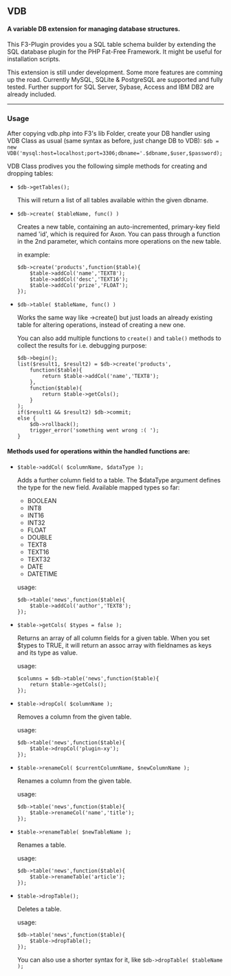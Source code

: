 ## VDB
#### A variable DB extension for managing database structures.

This F3-Plugin provides you a SQL table schema builder by extending the SQL database plugin for the PHP Fat-Free Framework.
It might be useful for installation scripts.

This extension is still under development. Some more features are comming up the road. Currently MySQL, SQLite & PostgreSQL are supported and fully tested. Further support for SQL Server, Sybase, Access and IBM DB2 are already included. 

***

### Usage

After copying vdb.php into F3's lib Folder, create your DB handler using VDB Class as usual (same syntax as before, just change DB to VDB):
`$db = new VDB('mysql:host=localhost;port=3306;dbname='.$dbname,$user,$password);`

VDB Class prodives you the following simple methods for creating and dropping tables:

- 	`$db->getTables();`
	
	This will return a list of all tables available within the given dbname.
	
- 	`$db->create( $tableName, func() )`
	
	Creates a new table, containing an auto-incremented, primary-key field named 'id', which is required for Axon.
	You can pass through a function in the 2nd parameter, which contains more operations on the new table.
	
	in example:	
	```
	$db->create('products',function($table){		
		$table->addCol('name','TEXT8');
		$table->addCol('desc','TEXT16');
		$table->addCol('prize','FLOAT');	
	});
	```

- 	`$db->table( $tableName, func() )`

	Works the same way like ->create() but just loads an already existing table for altering operations, instead of creating a new one.	
	
	You can also add multiple functions to `create()` and `table()` methods to collect the results for i.e. debugging purpose:
	```
	$db->begin();
	list($result1, $result2) = $db->create('products',
		function($table){	
			return $table->addCol('name','TEXT8');
		},
		function($table){	
			return $table->getCols();
		}
	);
	if($result1 && $result2) $db->commit;
	else {
		$db->rollback();
		trigger_error('something went wrong :( ');
	}
	```
		

#### Methods used for operations within the handled functions are:

- 	`$table->addCol( $columnName, $dataType );`
	
	Adds a further column field to a table. The $dataType argument defines the type for the new field.
	Available mapped types so far:
	
	- BOOLEAN
	- INT8
	- INT16
	- INT32
	- FLOAT
	- DOUBLE
	- TEXT8
	- TEXT16
	- TEXT32
	- DATE
	- DATETIME	
	
	usage:
	```
	$db->table('news',function($table){		
		$table->addCol('author','TEXT8');	
	});	
	```			

-	`$table->getCols( $types = false );`

	Returns an array of all column fields for a given table. When you set $types to TRUE, it will return an assoc array with fieldnames as keys and its type as value.

	usage:
	```
	$columns = $db->table('news',function($table){		
		return $table->getCols();	
	});	
	```	
	
	
-	`$table->dropCol( $columnName );`

	Removes a column from the given table.
	
	usage:
	```
	$db->table('news',function($table){		
		$table->dropCol('plugin-xy');	
	});	
	```	

-	`$table->renameCol( $currentColumnName, $newColumnName );`

	Renames a column from the given table.
	
	usage:
	```
	$db->table('news',function($table){		
		$table->renameCol('name','title');	
	});	
	```
	
-	`$table->renameTable( $newTableName );` 
	
	Renames a table.
	
	usage:
	```
	$db->table('news',function($table){		
		$table->renameTable('article');	
	});
	```	
	
-	`$table->dropTable();`

	Deletes a table.
	
	usage:
	```
	$db->table('news',function($table){		
		$table->dropTable();	
	});	
	```	
	You can also use a shorter syntax for it, like `$db->dropTable( $tableName );`



